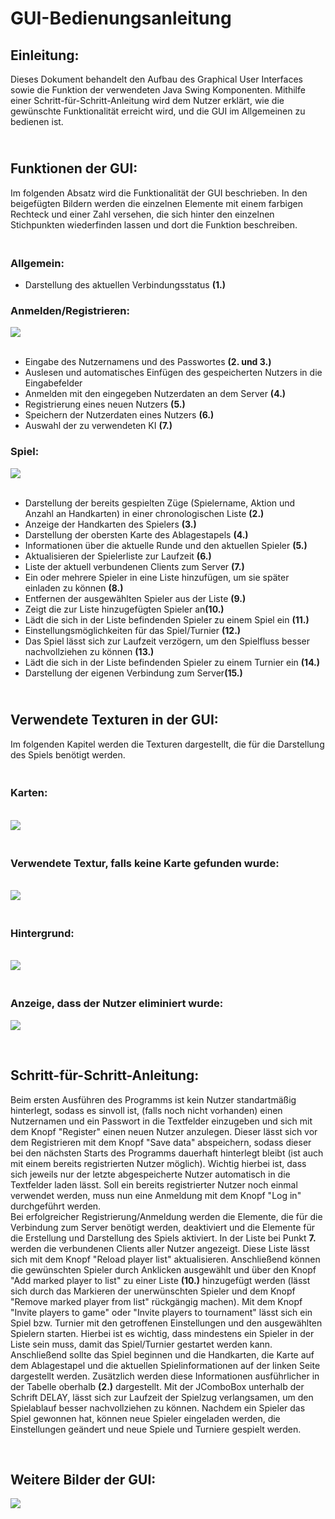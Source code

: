 <h1>GUI-Bedienungsanleitung</h1>

<h2>Einleitung:</h2>
Dieses Dokument behandelt den Aufbau des Graphical User Interfaces sowie die Funktion der verwendeten Java Swing Komponenten. 
Mithilfe einer Schritt-für-Schritt-Anleitung wird dem Nutzer erklärt, wie die gewünschte Funktionalität erreicht wird, und die GUI im Allgemeinen zu bedienen ist. 

<h2><br>Funktionen der GUI:</h2>
Im folgenden Absatz wird die Funktionalität der GUI beschrieben. In den beigefügten Bildern werden die einzelnen Elemente mit einem farbigen Rechteck und einer Zahl versehen, die sich hinter den einzelnen Stichpunkten wiederfinden lassen und dort die Funktion beschreiben.
<h3><br>Allgemein:</h3>
<ul>
<li>Darstellung des aktuellen Verbindungsstatus <b>(1.)</b></li>
</ul>
<h3>Anmelden/Registrieren:</h3>
<img src=".\images\gui_login.png">
<ul>
<br><li>Eingabe des Nutzernamens und des Passwortes <b>(2. und 3.)</b></li>
<li>Auslesen und automatisches Einfügen des gespeicherten Nutzers in die Eingabefelder</li>
<li>Anmelden mit den eingegeben Nutzerdaten an dem Server <b>(4.)</b></li>
<li>Registrierung eines neuen Nutzers <b>(5.)</b></li>
<li>Speichern der Nutzerdaten eines Nutzers <b>(6.)</b></li>
<li>Auswahl der zu verwendeten KI <b>(7.)</b></li>
</ul>
<h3>Spiel:</h3>
<img src=".\images\gui_game.png">
<ul>
<br><li>Darstellung der bereits gespielten Züge (Spielername, Aktion und Anzahl an Handkarten) in einer chronologischen Liste <b>(2.)</b></li>
<li>Anzeige der Handkarten des Spielers <b>(3.)</b></li>
<li>Darstellung der obersten Karte des Ablagestapels <b>(4.)</b></li>
<li>Informationen über die aktuelle Runde und den aktuellen Spieler <b>(5.)</b></li>
<li>Aktualisieren der Spielerliste zur Laufzeit <b>(6.)</b></li>
<li>Liste der aktuell verbundenen Clients zum Server <b>(7.)</b></li>
<li>Ein oder mehrere Spieler in eine Liste hinzufügen, um sie später einladen zu können <b>(8.)</b></li>
<li>Entfernen der ausgewählten Spieler aus der Liste <b>(9.)</b></li>
<li>Zeigt die zur Liste hinzugefügten Spieler an<b>(10.)</b></li>
<li>Lädt die sich in der Liste befindenden Spieler zu einem Spiel ein <b>(11.)</b></li>
<li>Einstellungsmöglichkeiten für das Spiel/Turnier <b>(12.)</b></li>
<li>Das Spiel lässt sich zur Laufzeit verzögern, um den Spielfluss besser nachvollziehen zu können <b>(13.)</b></li>
<li>Lädt die sich in der Liste befindenden Spieler zu einem Turnier ein <b>(14.)</b></li>
<li>Darstellung der eigenen Verbindung zum Server<b>(15.)</b></li>
</ul>

<h2><br>Verwendete Texturen in der GUI:</h2>
Im folgenden Kapitel werden die Texturen dargestellt, die für die Darstellung des Spiels benötigt werden.
<h3><br>Karten:</h3><br>
<img src=".\images\cards.gif"/>
<h3><br>Verwendete Textur, falls keine Karte gefunden wurde:</h3><br>
<img src=".\images\error.png" />
<br><h3><br>Hintergrund:</h3><br>
<img src=".\images\background.png"/>
<h3><br>Anzeige, dass der Nutzer eliminiert wurde:</h3>
<img src=".\images\eliminated.png"/>

<br><h2>Schritt-für-Schritt-Anleitung:</h2>
Beim ersten Ausführen des Programms ist kein Nutzer standartmäßig hinterlegt, sodass es sinvoll ist, (falls noch nicht vorhanden) einen Nutzernamen und ein Passwort in die Textfelder einzugeben und sich mit dem Knopf "Register" einen neuen Nutzer anzulegen. Dieser lässt sich vor dem Registrieren mit dem Knopf "Save data" abspeichern, sodass dieser bei den nächsten Starts des Programms dauerhaft hinterlegt bleibt (ist auch mit einem bereits registrierten Nutzer möglich). Wichtig hierbei ist, dass sich jeweils nur der letzte abgespeicherte Nutzer automatisch in die Textfelder laden lässt. Soll ein bereits registrierter Nutzer noch einmal verwendet werden, muss nun eine Anmeldung mit dem Knopf "Log in" durchgeführt werden.<br>
Bei erfolgreicher Registrierung/Anmeldung werden die Elemente, die für die Verbindung zum Server benötigt werden, deaktiviert und die Elemente für die Erstellung und Darstellung des Spiels aktiviert. In der Liste bei Punkt <b>7.</b> werden die verbundenen Clients aller Nutzer angezeigt. Diese Liste lässt sich mit dem Knopf "Reload player list" aktualisieren. Anschließend können die gewünschten Spieler durch Anklicken ausgewählt und über den Knopf "Add marked player to list" zu einer Liste <b>(10.)</b> hinzugefügt werden (lässt sich durch das Markieren der unerwünschten Spieler und dem Knopf "Remove marked player from list" rückgängig machen). Mit dem Knopf "Invite players to game" oder "Invite players to tournament" lässt sich ein Spiel bzw. Turnier mit den getroffenen Einstellungen und den ausgewählten Spielern starten. Hierbei ist es wichtig, dass mindestens ein Spieler in der Liste sein muss, damit das Spiel/Turnier gestartet werden kann.<br>
Anschließend sollte das Spiel beginnen und die Handkarten, die Karte auf dem Ablagestapel und die aktuellen Spielinformationen auf der linken Seite dargestellt werden. Zusätzlich werden diese Informationen ausführlicher in der Tabelle oberhalb <b>(2.)</b> dargestellt. Mit der JComboBox unterhalb der Schrift DELAY, lässt sich zur Laufzeit der Spielzug verlangsamen, um den Spielablauf besser nachvollziehen zu können.
Nachdem ein Spieler das Spiel gewonnen hat, können neue Spieler eingeladen werden, die Einstellungen geändert und neue Spiele und Turniere gespielt werden.

<br>
<h2>Weitere Bilder der GUI:</h2>
<img src=".\images\gui_example.png"/>

